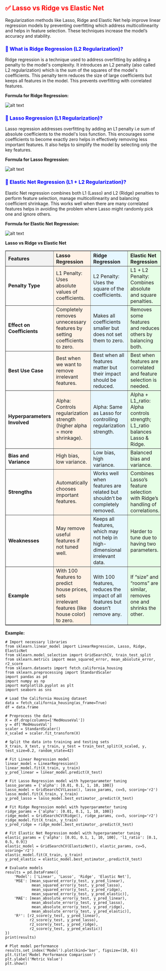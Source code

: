 <h2 style="color:red;">✅ Lasso vs Ridge vs Elastic Net </h2>

Regularization methods like Lasso, Ridge and Elastic Net help improve linear regression models by preventing overfitting which address multicollinearity and helps in feature selection. These techniques increase the model’s accuracy and stability.

<h3 style="color:blue;">📌 What is Ridge Regression (L2 Regularization)?</h3>

Ridge regression is a technique used to address overfitting by adding a penalty to the model's complexity. It introduces an L2 penalty (also called L2 regularization) which is the sum of the squares of the model's coefficients. This penalty term reduces the size of large coefficients but keeps all features in the model. This prevents overfitting with correlated features.

**Formula for Ridge Regression:**

![alt text](../../images/Ridge1.png)


<h3 style="color:blue;">📌 Lasso Regression (L1 Regularization)?</h3>

Lasso regression addresses overfitting by adding an L1 penalty i.e sum of absolute coefficients to the model's loss function. This encourages some coefficients to become exactly zero helps in effectively removing less important features. It also helps to simplify the model by selecting only the key features.


**Formula for Lasso Regression:**

![alt text](../../images/Lasso1.png)


<h3 style="color:blue;">📌 Elastic Net Regression (L1 + L2 Regularization)?</h3>

Elastic Net regression combines both L1 (Lasso) and L2 (Ridge) penalties to perform feature selection, manage multicollinearity and balancing coefficient shrinkage. This works well when there are many correlated features helps in avoiding the problem where Lasso might randomly pick one and ignore others.

**Formula for Elastic Net Regression:**

![alt text](../../images/Elastic1.png)


**Lasso vs Ridge vs Elastic Net**

<table border="1" style="border-collapse: collapse; text-align: left; width: 100%;">
<tr style="background-color:#f2f2f2;">
<th>Features</th>
<th style="background-color:#fff2e6;">Lasso Regression</th>
<th style="background-color:#e6f7ff;">Ridge Regression</th>
<th style="background-color:#e6ffe6;">Elastic Net Regression</th>
</tr>

<tr>
<td><b>Penalty Type</b></td>
<td style="background-color:#fff2e6;">L1 Penalty: Uses absolute values of coefficients.</td>
<td style="background-color:#e6f7ff;">L2 Penalty: Uses the square of the coefficients.</td>
<td style="background-color:#e6ffe6;">L1 + L2 Penalty: Combines absolute and square penalties.</td>
</tr>

<tr>
<td><b>Effect on Coefficients</b></td>
<td style="background-color:#fff2e6;">Completely removes unnecessary features by setting coefficients to zero.</td>
<td style="background-color:#e6f7ff;">Makes all coefficients smaller but does not set them to zero.</td>
<td style="background-color:#e6ffe6;">Removes some features and reduces others by balancing both.</td>
</tr>

<tr>
<td><b>Best Use Case</b></td>
<td style="background-color:#fff2e6;">Best when we want to remove irrelevant features.</td>
<td style="background-color:#e6f7ff;">Best when all features matter but their impact should be reduced.</td>
<td style="background-color:#e6ffe6;">Best when features are correlated and feature selection is needed.</td>
</tr>

<tr>
<td><b>Hyperparameters Involved</b></td>
<td style="background-color:#fff2e6;">Alpha: Controls regularization strength (higher alpha = more shrinkage).</td>
<td style="background-color:#e6f7ff;">Alpha: Same as Lasso for controlling regularization strength.</td>
<td style="background-color:#e6ffe6;">Alpha + L1_ratio: Alpha controls strength; L1_ratio balances Lasso & Ridge.</td>
</tr>

<tr>
<td><b>Bias and Variance</b></td>
<td style="background-color:#fff2e6;">High bias, low variance.</td>
<td style="background-color:#e6f7ff;">Low bias, high variance.</td>
<td style="background-color:#e6ffe6;">Balanced bias and variance.</td>
</tr>

<tr>
<td><b>Strengths</b></td>
<td style="background-color:#fff2e6;">Automatically chooses important features.</td>
<td style="background-color:#e6f7ff;">Works well when features are related but shouldn’t be completely removed.</td>
<td style="background-color:#e6ffe6;">Combines Lasso’s feature selection with Ridge’s handling of correlations.</td>
</tr>

<tr>
<td><b>Weaknesses</b></td>
<td style="background-color:#fff2e6;">May remove useful features if not tuned well.</td>
<td style="background-color:#e6f7ff;">Keeps all features, which may not help in high-dimensional irrelevant data.</td>
<td style="background-color:#e6ffe6;">Harder to tune due to having two parameters.</td>
</tr>

<tr>
<td><b>Example</b></td>
<td style="background-color:#fff2e6;">With 100 features to predict house prices, sets irrelevant features (like house color) to zero.</td>
<td style="background-color:#e6f7ff;">With 100 features, reduces the impact of all features but doesn’t remove any.</td>
<td style="background-color:#e6ffe6;">If “size” and “rooms” are similar, removes one and shrinks the other.</td>
</tr>

</table>


**Example:**

```
# Import necessary libraries
from sklearn.linear_model import LinearRegression, Lasso, Ridge, ElasticNet
from sklearn.model_selection import GridSearchCV, train_test_split
from sklearn.metrics import mean_squared_error, mean_absolute_error, r2_score
from sklearn.datasets import fetch_california_housing
from sklearn.preprocessing import StandardScaler
import pandas as pd
import numpy as np
import matplotlib.pyplot as plt
import seaborn as sns

# Load the California Housing dataset
data = fetch_california_housing(as_frame=True)
df = data.frame

# Preprocess the data
X = df.drop(columns=['MedHouseVal'])
y = df['MedHouseVal']
scaler = StandardScaler()
X_scaled = scaler.fit_transform(X)

# Split the data into training and testing sets
X_train, X_test, y_train, y_test = train_test_split(X_scaled, y, test_size=0.2, random_state=42)

# Fit Linear Regression model
linear_model = LinearRegression()
linear_model.fit(X_train, y_train)
y_pred_linear = linear_model.predict(X_test)

# Fit Lasso Regression model with hyperparameter tuning
lasso_params = {'alpha': [0.01, 0.1, 1, 10, 100]}
lasso_model = GridSearchCV(Lasso(), lasso_params, cv=5, scoring='r2')
lasso_model.fit(X_train, y_train)
y_pred_lasso = lasso_model.best_estimator_.predict(X_test)

# Fit Ridge Regression model with hyperparameter tuning
ridge_params = {'alpha': [0.01, 0.1, 1, 10, 100]}
ridge_model = GridSearchCV(Ridge(), ridge_params, cv=5, scoring='r2')
ridge_model.fit(X_train, y_train)
y_pred_ridge = ridge_model.best_estimator_.predict(X_test)

# Fit Elastic Net Regression model with hyperparameter tuning
elastic_params = {'alpha': [0.01, 0.1, 1, 10, 100], 'l1_ratio': [0.1, 0.5, 0.9]}
elastic_model = GridSearchCV(ElasticNet(), elastic_params, cv=5, scoring='r2')
elastic_model.fit(X_train, y_train)
y_pred_elastic = elastic_model.best_estimator_.predict(X_test)

# Evaluate models
results = pd.DataFrame({
    'Model': ['Linear', 'Lasso', 'Ridge', 'Elastic Net'],
    'MSE': [mean_squared_error(y_test, y_pred_linear),
            mean_squared_error(y_test, y_pred_lasso),
            mean_squared_error(y_test, y_pred_ridge),
            mean_squared_error(y_test, y_pred_elastic)],
    'MAE': [mean_absolute_error(y_test, y_pred_linear),
            mean_absolute_error(y_test, y_pred_lasso),
            mean_absolute_error(y_test, y_pred_ridge),
            mean_absolute_error(y_test, y_pred_elastic)],
    'R²': [r2_score(y_test, y_pred_linear),
           r2_score(y_test, y_pred_lasso),
           r2_score(y_test, y_pred_ridge),
           r2_score(y_test, y_pred_elastic)]
})
print(results)

# Plot model performance
results.set_index('Model').plot(kind='bar', figsize=(10, 6))
plt.title('Model Performance Comparison')
plt.ylabel('Metric Value')
plt.show()
```
